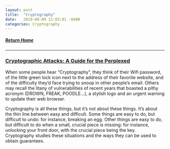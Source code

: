 ```yaml
---
layout: post
title:  "Cryptography"
date:   2019-08-09 11:03:01 -0400
categories: Cryptography
---
```

##### [Return Home](https://thegetch.github.io/penetration/testing/resources/2020/07/24/Home/)

---

### [Cryptographic Attacks: A Guide for the Perplexed](https://research.checkpoint.com/cryptographic-attacks-a-guide-for-the-perplexed/)

When some people hear “Cryptography”, they think of their Wifi password, of the little green lock icon next to the address of their favorite website, and of the difficulty they’d face trying to snoop in other people’s email. Others may recall the litany of vulnerabilities of recent years that boasted a pithy acronym (DROWN, FREAK, POODLE…), a stylish logo and an urgent warning to update their web browser.

Cryptography is all these things, but it’s not about these things. It’s about the thin line between easy and difficult. Some things are easy to do, but difficult to undo: for instance, breaking an egg. Other things are easy to do, but difficult to do when a small, crucial piece is missing: for instance, unlocking your front door, with the crucial piece being the key. Cryptography studies these situations and the ways they can be used to obtain guarantees.
